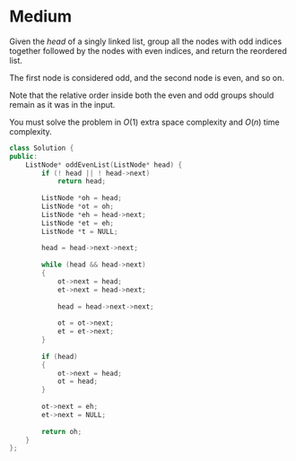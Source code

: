 # Medium

Given the $head$ of a singly linked list, group all the nodes with odd indices together followed by the nodes with even indices, and return the reordered list.

The first node is considered odd, and the second node is even, and so on.

Note that the relative order inside both the even and odd groups should remain as it was in the input.

You must solve the problem in $O(1)$ extra space complexity and $O(n)$ time complexity.

```cpp
class Solution {
public:
    ListNode* oddEvenList(ListNode* head) {
        if (! head || ! head->next)
            return head;
        
        ListNode *oh = head;
        ListNode *ot = oh;
        ListNode *eh = head->next;
        ListNode *et = eh;
        ListNode *t = NULL;
        
        head = head->next->next;
        
        while (head && head->next)
        {
            ot->next = head;
            et->next = head->next;
            
            head = head->next->next;
            
            ot = ot->next;
            et = et->next;
        }
        
        if (head)
        {
            ot->next = head;
            ot = head;
        }
        
        ot->next = eh;
        et->next = NULL;
        
        return oh;
    }
};
```
